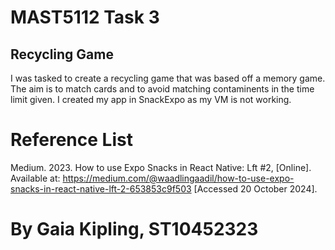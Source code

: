 # MAST5112 Task 3 #

## Recycling Game ##

I was tasked to create a recycling game that was based off a memory game. The aim is to match cards and to avoid matching contaminents in the time limit given. I created my app in SnackExpo as my VM is not working.

# Reference List #

Medium. 2023. How to use Expo Snacks in React Native: Lft #2, [Online]. Available at: https://medium.com/@waadlingaadil/how-to-use-expo-snacks-in-react-native-lft-2-653853c9f503 [Accessed 20 October 2024].

# By Gaia Kipling, ST10452323 #
